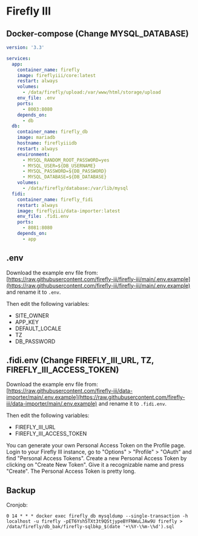 # Firefly III

## Docker-compose (Change MYSQL_DATABASE)

```yml
version: '3.3'

services:
  app:
    container_name: firefly
    image: fireflyiii/core:latest
    restart: always
    volumes:
      - /data/firefly/upload:/var/www/html/storage/upload
    env_file: .env
    ports:
      - 8003:8080
    depends_on:
      - db
  db:
    container_name: firefly_db
    image: mariadb
    hostname: fireflyiiidb
    restart: always
    environment:
      - MYSQL_RANDOM_ROOT_PASSWORD=yes
      - MYSQL_USER=${DB_USERNAME}
      - MYSQL_PASSWORD=${DB_PASSWORD}
      - MYSQL_DATABASE=${DB_DATABASE}
    volumes:
      - /data/firefly/database:/var/lib/mysql
  fidi:
    container_name: firefly_fidi
    restart: always
    image: fireflyiii/data-importer:latest
    env_file: .fidi.env
    ports:
      - 8081:8080
    depends_on:
      - app
```

## .env

Download the example env file from: [https://raw.githubusercontent.com/firefly-iii/firefly-iii/main/.env.example](https://raw.githubusercontent.com/firefly-iii/firefly-iii/main/.env.example) and rename it to `.env`.

Then edit the following variables:

- SITE_OWNER
- APP_KEY
- DEFAULT_LOCALE
- TZ
- DB_PASSWORD

## .fidi.env (Change FIREFLY_III_URL, TZ, FIREFLY_III_ACCESS_TOKEN)

Download the example env file from: [https://raw.githubusercontent.com/firefly-iii/data-importer/main/.env.example](https://raw.githubusercontent.com/firefly-iii/data-importer/main/.env.example) and rename it to `.fidi.env`.

Then edit the following variables:

- FIREFLY_III_URL
- FIREFLY_III_ACCESS_TOKEN

You can generate your own Personal Access Token on the Profile page. Login to your Firefly III instance, go to "Options" > "Profile" > "OAuth" and find "Personal Access Tokens". Create a new Personal Access Token by clicking on "Create New Token". Give it a recognizable name and press "Create". The Personal Access Token is pretty long.

## Backup

Cronjob:

```
0 14 * * * docker exec firefly_db mysqldump --single-transaction -h localhost -u firefly -pET6Ysh5TXt3t9QStjypeBYFNWuLJAw9U firefly > /data/firefly/db_bak/firefly-sqlbkp_$(date '+\%Y-\%m-\%d').sql
```
